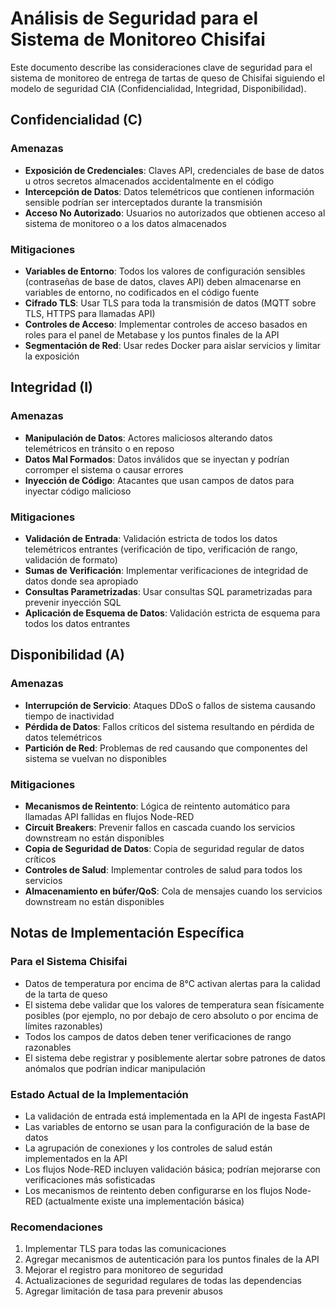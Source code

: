 # Análisis de Seguridad para el Sistema de Monitoreo Chisifai

Este documento describe las consideraciones clave de seguridad para el sistema de monitoreo de entrega de tartas de queso de Chisifai siguiendo el modelo de seguridad CIA (Confidencialidad, Integridad, Disponibilidad).

## Confidencialidad (C)

### Amenazas
- **Exposición de Credenciales**: Claves API, credenciales de base de datos u otros secretos almacenados accidentalmente en el código
- **Intercepción de Datos**: Datos telemétricos que contienen información sensible podrían ser interceptados durante la transmisión
- **Acceso No Autorizado**: Usuarios no autorizados que obtienen acceso al sistema de monitoreo o a los datos almacenados

### Mitigaciones
- **Variables de Entorno**: Todos los valores de configuración sensibles (contraseñas de base de datos, claves API) deben almacenarse en variables de entorno, no codificados en el código fuente
- **Cifrado TLS**: Usar TLS para toda la transmisión de datos (MQTT sobre TLS, HTTPS para llamadas API)
- **Controles de Acceso**: Implementar controles de acceso basados en roles para el panel de Metabase y los puntos finales de la API
- **Segmentación de Red**: Usar redes Docker para aislar servicios y limitar la exposición

## Integridad (I)

### Amenazas
- **Manipulación de Datos**: Actores maliciosos alterando datos telemétricos en tránsito o en reposo
- **Datos Mal Formados**: Datos inválidos que se inyectan y podrían corromper el sistema o causar errores
- **Inyección de Código**: Atacantes que usan campos de datos para inyectar código malicioso

### Mitigaciones
- **Validación de Entrada**: Validación estricta de todos los datos telemétricos entrantes (verificación de tipo, verificación de rango, validación de formato)
- **Sumas de Verificación**: Implementar verificaciones de integridad de datos donde sea apropiado
- **Consultas Parametrizadas**: Usar consultas SQL parametrizadas para prevenir inyección SQL
- **Aplicación de Esquema de Datos**: Validación estricta de esquema para todos los datos entrantes

## Disponibilidad (A)

### Amenazas
- **Interrupción de Servicio**: Ataques DDoS o fallos de sistema causando tiempo de inactividad
- **Pérdida de Datos**: Fallos críticos del sistema resultando en pérdida de datos telemétricos
- **Partición de Red**: Problemas de red causando que componentes del sistema se vuelvan no disponibles

### Mitigaciones
- **Mecanismos de Reintento**: Lógica de reintento automático para llamadas API fallidas en flujos Node-RED
- **Circuit Breakers**: Prevenir fallos en cascada cuando los servicios downstream no están disponibles
- **Copia de Seguridad de Datos**: Copia de seguridad regular de datos críticos
- **Controles de Salud**: Implementar controles de salud para todos los servicios
- **Almacenamiento en búfer/QoS**: Cola de mensajes cuando los servicios downstream no están disponibles

## Notas de Implementación Específica

### Para el Sistema Chisifai
- Datos de temperatura por encima de 8°C activan alertas para la calidad de la tarta de queso
- El sistema debe validar que los valores de temperatura sean físicamente posibles (por ejemplo, no por debajo de cero absoluto o por encima de límites razonables)
- Todos los campos de datos deben tener verificaciones de rango razonables
- El sistema debe registrar y posiblemente alertar sobre patrones de datos anómalos que podrían indicar manipulación

### Estado Actual de la Implementación
- La validación de entrada está implementada en la API de ingesta FastAPI
- Las variables de entorno se usan para la configuración de la base de datos
- La agrupación de conexiones y los controles de salud están implementados en la API
- Los flujos Node-RED incluyen validación básica; podrían mejorarse con verificaciones más sofisticadas
- Los mecanismos de reintento deben configurarse en los flujos Node-RED (actualmente existe una implementación básica)

### Recomendaciones
1. Implementar TLS para todas las comunicaciones
2. Agregar mecanismos de autenticación para los puntos finales de la API
3. Mejorar el registro para monitoreo de seguridad
4. Actualizaciones de seguridad regulares de todas las dependencias
5. Agregar limitación de tasa para prevenir abusos